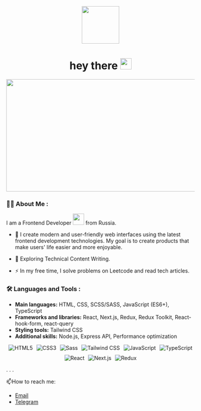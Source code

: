 <div id="header" align="center">
  <img src="https://media3.giphy.com/media/v1.Y2lkPTc5MGI3NjExcjI5bG5wbGlmemlzeTBjd2RseGh3NDl0Z2V4eXZxOXkxemZ3NHYycCZlcD12MV9pbnRlcm5hbF9naWZfYnlfaWQmY3Q9Zw/vFKqnCdLPNOKc/giphy.gif" width="100"/>
</div>
<h1 align="center">
  hey there
  <img src="https://media.giphy.com/media/hvRJCLFzcasrR4ia7z/giphy.gif"  width="30px"/>
</h1>


<div align="center">
  <img src="https://media1.giphy.com/media/v1.Y2lkPTc5MGI3NjExZmZnbWFkOWJqa284MXFmNGxzcjAyaW9uanFlMWZjc3B4Mzlrb2drayZlcD12MV9pbnRlcm5hbF9naWZfYnlfaWQmY3Q9Zw/2uyoGXXvRhpLMZSPQf/giphy.gif" width="600" height="300"/>
</div>


### :man_technologist: About Me :


I am a Frontend Developer <img src="https://media.giphy.com/media/WUlplcMpOCEmTGBtBW/giphy.gif" width="30"> from Russia.

- :telescope: I create modern and user-friendly web interfaces using the latest frontend development technologies. My goal is to create products that make users' life easier and more enjoyable.

- :seedling: Exploring Technical Content Writing.

- :zap: In my free time, I solve problems on Leetcode and read tech articles.




### :hammer_and_wrench: Languages and Tools :

<ul>
  <li><strong>Main languages:</strong> HTML, CSS, SCSS/SASS, JavaScript (ES6+), TypeScript</li>
  <li><strong>Frameworks and libraries:</strong> React, Next.js, Redux, Redux Toolkit, React-hook-form, react-query</li>
  <li><strong>Styling tools:</strong> Tailwind CSS</li>
  <li><strong>Additional skills:</strong> Node.js, Express API, Performance optimization</li>
</ul>




<div style="display: flex; gap: 10px; flex-wrap: wrap; justify-content: center;">
  <img src="https://img.shields.io/badge/HTML5-E34F26?style=for-the-badge&logo=html5&logoColor=white" alt="HTML5" />
  <img src="https://img.shields.io/badge/CSS3-1572B6?style=for-the-badge&logo=css3&logoColor=white" alt="CSS3" />
  <img src="https://img.shields.io/badge/Sass-CC6699?style=for-the-badge&logo=sass&logoColor=white" alt="Sass" />
  <img src="https://img.shields.io/badge/Tailwind_CSS-38B2AC?style=for-the-badge&logo=tailwind-css&logoColor=white" alt="Tailwind CSS" />
  <img src="https://img.shields.io/badge/JavaScript-F7DF1E?style=for-the-badge&logo=javascript&logoColor=black" alt="JavaScript" />
  <img src="https://img.shields.io/badge/TypeScript-3178C6?style=for-the-badge&logo=typescript&logoColor=white" alt="TypeScript" />
  <img src="https://img.shields.io/badge/React-61DAFB?style=for-the-badge&logo=react&logoColor=white" alt="React" />
  <img src="https://img.shields.io/badge/Next.js-black?style=for-the-badge&logo=nextdotjs&logoColor=white" alt="Next.js" />
  <img src="https://img.shields.io/badge/Redux-764ABC?style=for-the-badge&logo=redux&logoColor=white" alt="Redux" />
</div>

.
.
.

:mailbox:How to reach me:

<ul>
  <li><a href="mailto:wintrforwork@gmail.com">Email</a></li>
  <li><a href="https://t.me/flawlessov">Telegram</a></li>
</ul>


